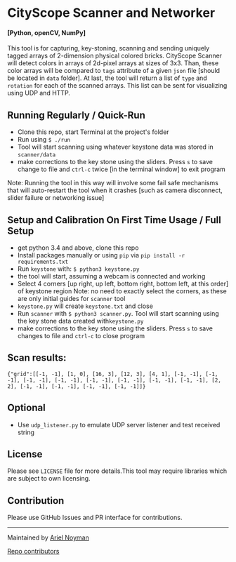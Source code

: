 # CityScope Scanner and Networker

#### [Python, openCV, NumPy]

This tool is for capturing, key-stoning, scanning and sending uniquely tagged arrays of 2-dimension physical colored bricks. CityScope Scanner will detect colors in arrays of 2d-pixel arrays at sizes of 3x3. Than, these color arrays will be compared to `tags` attribute of a given `json` file [should be located in `data` folder]. At last, the tool will return a list of `type` and `rotation` for each of the scanned arrays. This list can be sent for visualizing using UDP and HTTP.

## Running Regularly / Quick-Run

- Clone this repo, start Terminal at the project's folder
- Run using `$ ./run`
- Tool will start scanning using whatever keystone data was stored in `scanner/data`
- make corrections to the key stone using the sliders. Press `s` to save change to file and `ctrl-c` twice [in the terminal window] to exit program

Note: Running the tool in this way will involve some fail safe mechanisms that will auto-restart the tool when it crashes [such as camera disconnect, slider failure or networking issue]

## Setup and Calibration On First Time Usage / Full Setup

- get python 3.4 and above, clone this repo
- Install packages manually or using `pip` via `pip install -r requirements.txt`
- Run `keystone` with: `$ python3 keystone.py`
- the tool will start, assuming a webcam is connected and working
- Select 4 corners [up right, up left, bottom right, bottom left, at this order] of keystone region
  Note: no need to exactly select the corners, as these are only initial guides for `scanner` tool
- `keystone.py` will create `keystone.txt` and close
- Run `scanner` with `$ python3 scanner.py`. Tool will start scanning using the key stone data created with`keystone.py`
- make corrections to the key stone using the sliders. Press `s` to save changes to file and `ctrl-c` to close program

## Scan results:

```
{"grid":[[-1, -1], [1, 0], [16, 3], [12, 3], [4, 1], [-1, -1], [-1, -1], [-1, -1], [-1, -1], [-1, -1], [-1, -1], [-1, -1], [-1, -1], [2, 2], [-1, -1], [-1, -1], [-1, -1], [-1, -1]]}
```

## Optional

- Use `udp_listener.py` to emulate UDP server listener and test received string

## License

Please see `LICENSE` file for more details.This tool may require libraries which are subject to own licensing.

## Contribution

Please use GitHub Issues and PR interface for contributions.

---

Maintained by [Ariel Noyman](http://arielnoyman.com)

[Repo contributors](https://github.com/CityScope/CS_Scanner_Python/graphs/contributors)
